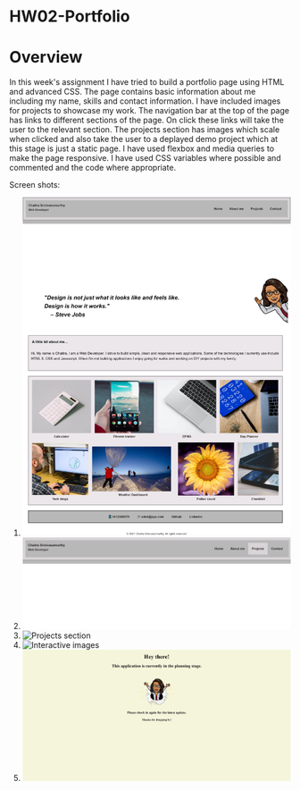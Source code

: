 # HW02-Portfolio


# Overview
In  this week's assignment I have tried to build a portfolio page using HTML and advanced CSS. The page contains basic information about me including my name, skills and contact information. I have included images for projects to showcase my work. The navigation bar at the top of the page has links to different sections of the page. On click these links will take the user to the relevant section. The projects section has images which scale when clicked and also take the user to a deplayed demo project which at this stage is just a static page. I have used flexbox and media queries to make the page responsive. I have used CSS variables where possible and commented and the code where appropriate.



Screen shots:
1. ![Entire page.](./Assets/images/Chaitra-Portfolio.jpeg)
2. ![Links working.](./Assets/images/projects-link.png)
3. ![Projects section](./Assets/images/projects-section.png)
4. ![Interactive images](./Assets/images/Img-scales-onClick.png)
5. ![Demo page](./Assets/images/Demo.jpeg)

